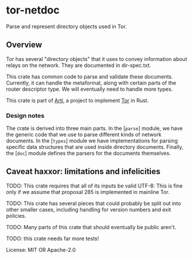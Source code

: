 # tor-netdoc

Parse and represent directory objects used in Tor.

## Overview

Tor has several "directory objects" that it uses to convey
information about relays on the network. They are documented in
dir-spec.txt.

This crate has common code to parse and validate these documents.
Currently, it can handle the metaformat, along with certain parts
of the router descriptor type. We will eventually need to handle
more types.

This crate is part of
[Arti](https://gitlab.torproject.org/tpo/core/arti/), a project to
implement [Tor](https://www.torproject.org/) in Rust.

### Design notes

The crate is derived into three main parts.  In the [`parse`]
module, we have the generic code that we use to parse different
kinds of network documents.  In the [`types`] module we have
implementations for parsing specific data structures that are used
inside directory documents.  Finally, the [`doc`] module defines
the parsers for the documents themselves.

## Caveat haxxor: limitations and infelicities

TODO: This crate requires that all of its inputs be valid UTF-8:
This is fine only if we assume that proposal 285 is implemented in
mainline Tor.

TODO: This crate has several pieces that could probably be split out
into other smaller cases, including handling for version numbers
and exit policies.

TODO: Many parts of this crate that should eventually be public
aren't.

TODO: this crate needs far more tests!

License: MIT OR Apache-2.0
